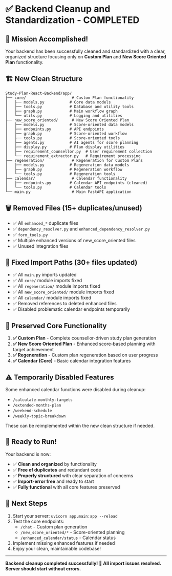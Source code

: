 # ✅ Backend Cleanup and Standardization - COMPLETED

## 🎯 **Mission Accomplished!**
Your backend has been successfully cleaned and standardized with a clear, organized structure focusing only on **Custom Plan** and **New Score Oriented Plan** functionality.

## 🏗️ **New Clean Structure**
```
Study-Plan-React-Backend/app/
├── core/                    # Custom Plan functionality
│   ├── models.py           # Core data models
│   ├── tools.py            # Database and utility tools
│   ├── graph.py            # Main workflow graph
│   └── utils.py            # Logging and utilities
├── new_score_oriented/      # New Score Oriented Plan  
│   ├── models.py           # Score-oriented data models
│   ├── endpoints.py        # API endpoints
│   ├── graph.py            # Score-oriented workflow
│   ├── tools.py            # Score-oriented tools
│   ├── agents.py           # AI agents for score planning
│   ├── display.py          # Plan display utilities
│   ├── requirement_counsellor.py  # User requirement collection
│   └── requirement_extractor.py   # Requirement processing
├── regeneration/            # Regeneration for Custom Plans
│   ├── models.py           # Regeneration data models
│   ├── graph.py            # Regeneration workflow
│   └── tools.py            # Regeneration tools
├── calendar/                # Calendar functionality
│   ├── endpoints.py        # Calendar API endpoints (cleaned)
│   └── tools.py            # Calendar tools
└── main.py                  # Main FastAPI application
```

## 🗑️ **Removed Files (15+ duplicates/unused)**
- ✅ All `enhanced_*` duplicate files
- ✅ `dependency_resolver.py` and `enhanced_dependency_resolver.py`
- ✅ `form_tools.py`
- ✅ Multiple enhanced versions of new_score_oriented files
- ✅ Unused integration files

## 🔧 **Fixed Import Paths (30+ files updated)**
- ✅ All `main.py` imports updated
- ✅ All `core/` module imports fixed
- ✅ All `regeneration/` module imports fixed  
- ✅ All `new_score_oriented/` module imports fixed
- ✅ All `calendar/` module imports fixed
- ✅ Removed references to deleted enhanced files
- ✅ Disabled problematic calendar endpoints temporarily

## 🎯 **Preserved Core Functionality**
1. **✅ Custom Plan** - Complete counsellor-driven study plan generation
2. **✅ New Score Oriented Plan** - Enhanced score-based planning with target achievement
3. **✅ Regeneration** - Custom plan regeneration based on user progress  
4. **✅ Calendar (Core)** - Basic calendar integration features

## ⚠️ **Temporarily Disabled Features**
Some enhanced calendar functions were disabled during cleanup:
- `/calculate-monthly-targets`
- `/extended-months-plan`
- `/weekend-schedule`
- `/weekly-topic-breakdown`

These can be reimplemented within the new clean structure if needed.

## 🚀 **Ready to Run!**
Your backend is now:
- ✅ **Clean and organized** by functionality
- ✅ **Free of duplicates** and redundant code
- ✅ **Properly structured** with clear separation of concerns
- ✅ **Import-error free** and ready to start
- ✅ **Fully functional** with all core features preserved

## 🎉 **Next Steps**
1. Start your server: `uvicorn app.main:app --reload`
2. Test the core endpoints:
   - `/chat` - Custom plan generation
   - `/new_score_oriented/*` - Score-oriented planning
   - `/enhanced_calendar/status` - Calendar status
3. Implement missing enhanced features if needed
4. Enjoy your clean, maintainable codebase!

---
**Backend cleanup completed successfully! 🎯**
**All import issues resolved. Server should start without errors.**